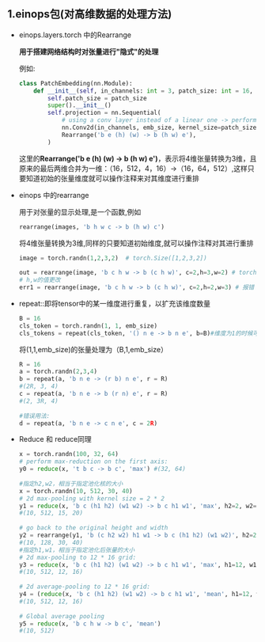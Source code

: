 ## 1.einops包(对高维数据的处理方法)

- einops.layers.torch 中的Rearrange

  **用于搭建网络结构时对张量进行"隐式"的处理**

  例如:

  ```python
  class PatchEmbedding(nn.Module):
      def __init__(self, in_channels: int = 3, patch_size: int = 16, emb_size: int = 768, img_size: int = 224):
          self.patch_size = patch_size
          super().__init__()
          self.projection = nn.Sequential(
              # using a conv layer instead of a linear one -> performance gains
              nn.Conv2d(in_channels, emb_size, kernel_size=patch_size, stride=patch_size),
              Rearrange('b e (h) (w) -> b (h w) e'),
          )
  ```

  这里的**Rearrange('b e (h) (w) -> b (h w) e')**，表示将4维张量转换为3维，且原来的最后两维合并为一维：（16，512，4，16）->（16，64，512）,这样只要知道初始的张量维度就可以操作注释来对其维度进行重排

- einops 中的rearrange

  用于对张量的显示处理,是一个函数,例如

  ```python
  rearrange(images, 'b h w c -> b (h w) c')
  ```

  将4维张量转换为3维,同样的只要知道初始维度,就可以操作注释对其进行重排

  ```python
  image = torch.randn(1,2,3,2)  # torch.Size([1,2,3,2]) 
   
  out = rearrange(image, 'b c h w -> b (c h w)', c=2,h=3,w=2) # torch.Size([1,12])
  # h,w的值更改
  err1 = rearrange(image, 'b c h w -> b (c h w)', c=2,h=2,w=3) # 报错
  ```

- repeat::即将tensor中的某一维度进行重复，以扩充该维度数量

  ```python
  B = 16
  cls_token = torch.randn(1, 1, emb_size)
  cls_tokens = repeat(cls_token, '() n e -> b n e', b=B)#维度为1的时候可用（）代替
  ```

  将(1,1,emb_size)的张量处理为（B,1,emb_size）

  ```python
  R = 16
  a = torch.randn(2,3,4)
  b = repeat(a, 'b n e -> (r b) n e', r = R)
  #(2R, 3, 4)
  c = repeat(a, 'b n e -> b (r n) e', r = R)
  #(2, 3R, 4)
   
  #错误用法:
  d = repeat(a, 'b n e -> c n e', c = 2R)
  ```

- Reduce 和 reduce同理

  ```python
  x = torch.randn(100, 32, 64)
  # perform max-reduction on the first axis:
  y0 = reduce(x, 't b c -> b c', 'max') #(32, 64)
   
  #指定h2,w2，相当于指定池化核的大小
  x = torch.randn(10, 512, 30, 40)
  # 2d max-pooling with kernel size = 2 * 2 
  y1 = reduce(x, 'b c (h1 h2) (w1 w2) -> b c h1 w1', 'max', h2=2, w2=2)
  #(10, 512, 15, 20)
   
  # go back to the original height and width
  y2 = rearrange(y1, 'b (c h2 w2) h1 w1 -> b c (h1 h2) (w1 w2)', h2=2, w2=2)
  #(10, 128, 30, 40)
  #指定h1,w1，相当于指定池化后张量的大小
  # 2d max-pooling to 12 * 16 grid:
  y3 = reduce(x, 'b c (h1 h2) (w1 w2) -> b c h1 w1', 'max', h1=12, w1=16)
  #(10, 512, 12, 16)
   
  # 2d average-pooling to 12 * 16 grid:
  y4 = (reduce(x, 'b c (h1 h2) (w1 w2) -> b c h1 w1', 'mean', h1=12, w1=16)
  #(10, 512, 12, 16)
   
  # Global average pooling
  y5 = reduce(x, 'b c h w -> b c', 'mean')
  #(10, 512)
  ```

  

